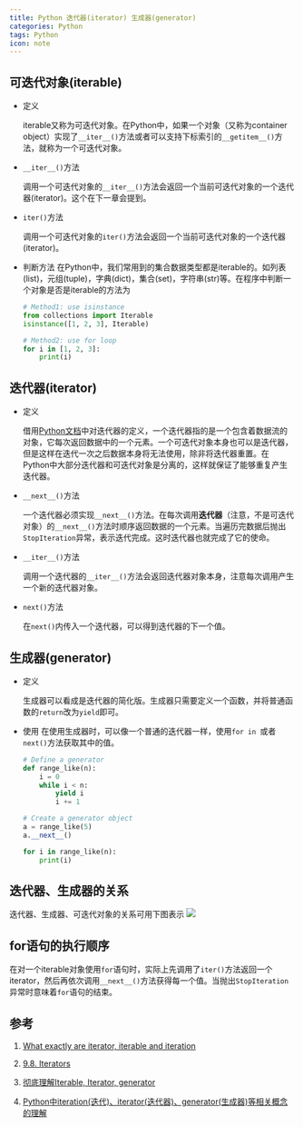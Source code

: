 ```yaml
---
title: Python 迭代器(iterator) 生成器(generator)
categories: Python
tags: Python
icon: note
---
```


## 可迭代对象(iterable)

- 定义

   iterable又称为可迭代对象。在Python中，如果一个对象（又称为container object）实现了`__iter__()`方法或者可以支持下标索引的`__getitem__()`方法，就称为一个可迭代对象。

- `__iter__()`方法

   调用一个可迭代对象的`__iter__()`方法会返回一个当前可迭代对象的一个迭代器(iterator)。这个在下一章会提到。

- `iter()`方法

   调用一个可迭代对象的`iter()`方法会返回一个当前可迭代对象的一个迭代器(iterator)。

- 判断方法
  在Python中，我们常用到的集合数据类型都是iterable的。如列表(list)，元组(tuple)，字典(dict)，集合(set)，字符串(str)等。在程序中判断一个对象是否是iterable的方法为
  
  ```python
  # Method1: use isinstance
  from collections import Iterable
  isinstance([1, 2, 3], Iterable)

  # Method2: use for loop
  for i in [1, 2, 3]:
      print(i)
  ```

## 迭代器(iterator)

- 定义

   借用[Python文档](https://docs.python.org/dev/howto/functional.html#iterators)中对迭代器的定义，一个迭代器指的是一个包含着数据流的对象，它每次返回数据中的一个元素。一个可迭代对象本身也可以是迭代器，但是这样在迭代一次之后数据本身将无法使用，除非将迭代器重置。在Python中大部分迭代器和可迭代对象是分离的，这样就保证了能够重复产生迭代器。

- `__next__()`方法
   
   一个迭代器必须实现`__next__()`方法。在每次调用**迭代器**（注意，不是可迭代对象）的`__next__()`方法时顺序返回数据的一个元素。当遍历完数据后抛出`StopIteration`异常，表示迭代完成。这时迭代器也就完成了它的使命。

- `__iter__()`方法

   调用一个迭代器的`__iter__()`方法会返回迭代器对象本身，注意每次调用产生一个新的迭代器对象。

- `next()`方法

   在`next()`内传入一个迭代器，可以得到迭代器的下一个值。


## 生成器(generator)

- 定义

   生成器可以看成是迭代器的简化版。生成器只需要定义一个函数，并将普通函数的`return`改为`yield`即可。


- 使用
   在使用生成器时，可以像一个普通的迭代器一样，使用`for in `或者`next()`方法获取其中的值。
   
   ```python
   # Define a generator
   def range_like(n):
       i = 0
       while i < n:
           yield i
           i += 1
   
   # Create a generator object
   a = range_like(5)
   a.__next__()

   for i in range_like(n):
       print(i)
   ```

## 迭代器、生成器的关系
迭代器、生成器、可迭代对象的关系可用下图表示
![](https://i.loli.net/2017/05/06/590d99e937114.png)

## for语句的执行顺序

在对一个iterable对象使用`for`语句时，实际上先调用了`iter()`方法返回一个iterator，然后再依次调用`__next__()`方法获得每一个值。当抛出`StopIteration`异常时意味着`for`语句的结束。


## 参考

1. [What exactly are iterator, iterable and iteration](https://stackoverflow.com/questions/9884132/what-exactly-are-iterator-iterable-and-iteration)

2. [9.8. Iterators](https://docs.python.org/3/tutorial/classes.html#iterators)

3. [彻底理解Iterable, Iterator, generator](https://www.jianshu.com/p/24876cf14a5c)

4. [Python中iteration(迭代)、iterator(迭代器)、generator(生成器)等相关概念的理解](https://blog.csdn.net/dawningblue/article/details/72629362)